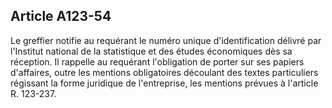 Article A123-54
----
Le greffier notifie au requérant le numéro unique d'identification délivré par
l'Institut national de la statistique et des études économiques dès sa
réception. Il rappelle au requérant l'obligation de porter sur ses papiers
d'affaires, outre les mentions obligatoires découlant des textes particuliers
régissant la forme juridique de l'entreprise, les mentions prévues à l'article
R. 123-237.

